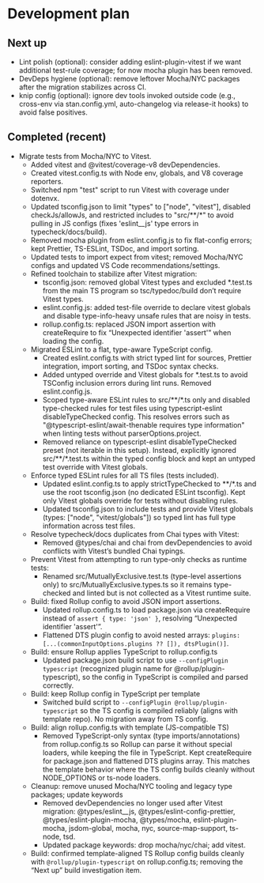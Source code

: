# Development plan

## Next up

- Lint polish (optional): consider adding eslint-plugin-vitest if we want
  additional test-rule coverage; for now mocha plugin has been removed.
- DevDeps hygiene (optional): remove leftover Mocha/NYC packages after the
  migration stabilizes across CI.
- knip config (optional): ignore dev tools invoked outside code (e.g., cross-env
  via stan.config.yml, auto-changelog via release-it hooks) to avoid false positives.

## Completed (recent)
- Migrate tests from Mocha/NYC to Vitest.
  - Added vitest and @vitest/coverage-v8 devDependencies.
  - Created vitest.config.ts with Node env, globals, and V8 coverage reporters.
  - Switched npm "test" script to run Vitest with coverage under dotenvx.
  - Updated tsconfig.json to limit "types" to ["node", "vitest"], disabled
    checkJs/allowJs, and restricted includes to "src/**/*" to avoid pulling in
    JS configs (fixes 'eslint__js' type errors in typecheck/docs/build).
  - Removed mocha plugin from eslint.config.js to fix flat-config errors; kept
    Prettier, TS-ESLint, TSDoc, and import sorting.
  - Updated tests to import expect from vitest; removed Mocha/NYC configs and
    updated VS Code recommendations/settings.
  - Refined toolchain to stabilize after Vitest migration:
    - tsconfig.json: removed global Vitest types and excluded *.test.ts from the
      main TS program so tsc/typedoc/build don’t require Vitest types.
    - eslint.config.js: added test-file override to declare vitest globals and
      disable type-info-heavy unsafe rules that are noisy in tests.
    - rollup.config.ts: replaced JSON import assertion with createRequire to fix
      “Unexpected identifier 'assert'” when loading the config.
  - Migrated ESLint to a flat, type-aware TypeScript config.
    - Created eslint.config.ts with strict typed lint for sources, Prettier
      integration, import sorting, and TSDoc syntax checks.
    - Added untyped override and Vitest globals for *.test.ts to avoid TSConfig
      inclusion errors during lint runs. Removed eslint.config.js.
    - Scoped type-aware ESLint rules to src/**/*.ts only and disabled
      type-checked rules for test files using typescript-eslint
      disableTypeChecked config. This resolves errors such as
      "@typescript-eslint/await-thenable requires type information" when
      linting tests without parserOptions.project.
    - Removed reliance on typescript-eslint disableTypeChecked preset (not
      iterable in this setup). Instead, explicitly ignored src/**/*.test.ts
      within the typed config block and kept an untyped test override with
      Vitest globals.
  - Enforce typed ESLint rules for all TS files (tests included).
    - Updated eslint.config.ts to apply strictTypeChecked to **/*.ts and use the
      root tsconfig.json (no dedicated ESLint tsconfig). Kept only Vitest
      globals override for tests without disabling rules.
    - Updated tsconfig.json to include tests and provide Vitest globals
      (types: ["node", "vitest/globals"]) so typed lint has full type
      information across test files.
  - Resolve typecheck/docs duplicates from Chai types with Vitest:
    - Removed @types/chai and chai from devDependencies to avoid conflicts with
      Vitest’s bundled Chai typings.
  - Prevent Vitest from attempting to run type-only checks as runtime tests:
    - Renamed src/MutuallyExclusive.test.ts (type-level assertions only) to
      src/MutuallyExclusive.types.ts so it remains type-checked and linted but
      is not collected as a Vitest runtime suite.
  - Build: fixed Rollup config to avoid JSON import assertions.
    - Updated rollup.config.ts to load package.json via createRequire instead of
      `assert { type: 'json' }`, resolving “Unexpected identifier 'assert'”.
    - Flattened DTS plugin config to avoid nested arrays:
      `plugins: [...(commonInputOptions.plugins ?? []), dtsPlugin()]`.
  - Build: ensure Rollup applies TypeScript to rollup.config.ts
    - Updated package.json build script to use `--configPlugin typescript`
      (recognized plugin name for @rollup/plugin-typescript), so the config in
      TypeScript is compiled and parsed correctly.
  - Build: keep Rollup config in TypeScript per template
    - Switched build script to `--configPlugin @rollup/plugin-typescript` so the
      TS config is compiled reliably (aligns with template repo). No migration
      away from TS config.
  - Build: align rollup.config.ts with template (JS-compatible TS)
    - Removed TypeScript-only syntax (type imports/annotations) from
      rollup.config.ts so Rollup can parse it without special loaders, while
      keeping the file in TypeScript. Kept createRequire for package.json and
      flattened DTS plugins array. This matches the template behavior where the
      TS config builds cleanly without NODE_OPTIONS or ts-node loaders.
  - Cleanup: remove unused Mocha/NYC tooling and legacy type packages; update keywords
    - Removed devDependencies no longer used after Vitest migration:
      @types/eslint__js, @types/eslint-config-prettier, @types/eslint-plugin-mocha,
      @types/mocha, eslint-plugin-mocha, jsdom-global, mocha, nyc,
      source-map-support, ts-node, tsd.
    - Updated package keywords: drop mocha/nyc/chai; add vitest.
  - Build: confirmed template-aligned TS Rollup config builds cleanly with
    `@rollup/plugin-typescript` on rollup.config.ts; removing the “Next up” build
    investigation item.